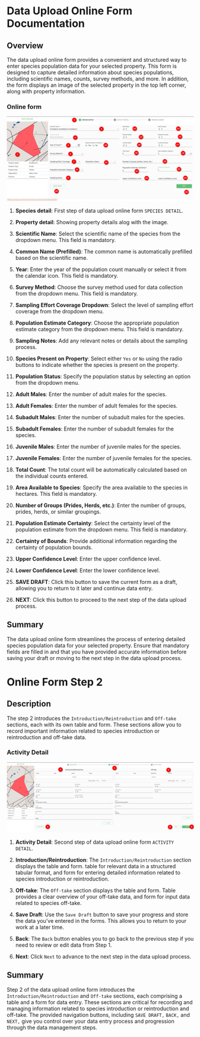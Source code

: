 # Data Upload Online Form Documentation

## Overview

The data upload online form provides a convenient and structured way to enter species population data for your selected property. This form is designed to capture detailed information about species populations, including scientific names, counts, survey methods, and more. In addition, the form displays an image of the selected property in the top left corner, along with property information.

### Online form

![Online Form](./img/online-form-1.png)

1. **Species detail**: First step of data upload online form `SPECIES DETAIL`.

2. **Property detail**: Showing property details alog with the image.

3. **Scientific Name**: Select the scientific name of the species from the dropdown menu. This field is mandatory.

4. **Common Name (Prefilled)**: The common name is automatically prefilled based on the scientific name.

5. **Year**: Enter the year of the population count manually or select it from the calendar icon. This field is mandatory.

6. **Survey Method**: Choose the survey method used for data collection from the dropdown menu. This field is mandatory.

7. **Sampling Effort Coverage Dropdown**: Select the level of sampling effort coverage from the dropdown menu.

8. **Population Estimate Category**: Choose the appropriate population estimate category from the dropdown menu. This field is mandatory.

9. **Sampling Notes**: Add any relevant notes or details about the sampling process.

10. **Species Present on Property**: Select either `Yes` or `No` using the radio buttons to indicate whether the species is present on the property.

11. **Population Status**: Specify the population status by selecting an option from the dropdown menu.

12. **Adult Males**: Enter the number of adult males for the species.

13. **Adult Females**: Enter the number of adult females for the species.

14. **Subadult Males**: Enter the number of subadult males for the species.

15. **Subadult Females**: Enter the number of subadult females for the species.

16. **Juvenile Males**: Enter the number of juvenile males for the species.

17. **Juvenile Females**: Enter the number of juvenile females for the species.

18. **Total Count**: The total count will be automatically calculated based on the individual counts entered.

19. **Area Available to Species**: Specify the area available to the species in hectares. This field is mandatory.

20. **Number of Groups (Prides, Herds, etc.)**: Enter the number of groups, prides, herds, or similar groupings.

21. **Population Estimate Certainty**: Select the certainty level of the population estimate from the dropdown menu. This field is mandatory.

22. **Certainty of Bounds**: Provide additional information regarding the certainty of population bounds.

23. **Upper Confidence Level**: Enter the upper confidence level.

24. **Lower Confidence Level**: Enter the lower confidence level.

25. **SAVE DRAFT**: Click this button to save the current form as a draft, allowing you to return to it later and continue data entry.

26. **NEXT**: Click this button to proceed to the next step of the data upload process.

## Summary

The data upload online form streamlines the process of entering detailed species population data for your selected property. Ensure that mandatory fields are filled in and that you have provided accurate information before saving your draft or moving to the next step in the data upload process.

# Online Form Step 2

## Description

The step 2 introduces the `Introduction/Reintroduction` and `Off-take` sections, each with its own table and form. These sections allow you to record important information related to species introduction or reintroduction and off-take data.

### Activity Detail

![Activity Detail](./img/online-form-2.png)

1. **Activity Detail**: Second step of data upload online form `ACTIVITY DETAIL`.

2. **Introduction/Reintroduction**: The `Introduction/Reintroduction` section displays the table and form. table for relevant data in a structured tabular format, and  form for entering detailed information related to species introduction or reintroduction.

3. **Off-take**: The `Off-take` section displays the table and form. Table provides a clear overview of your off-take data, and form for input data related to species off-take.

4. **Save Draft**: Use the `Save Draft` button to save your progress and store the data you've entered in the forms. This allows you to return to your work at a later time.

5. **Back**: The `Back` button enables you to go back to the previous step if you need to review or edit data from Step 1.

6. **Next**: Click `Next` to advance to the next step in the data upload process.

## Summary

Step 2 of the data upload online form  introduces the `Introduction/Reintroduction` and `Off-take` sections, each comprising a table and a form for data entry. These sections are critical for recording and managing information related to species introduction or reintroduction and off-take. The provided navigation buttons, including `SAVE DRAFT,` `BACK,` and `NEXT,` give you control over your data entry process and progression through the data management steps.

